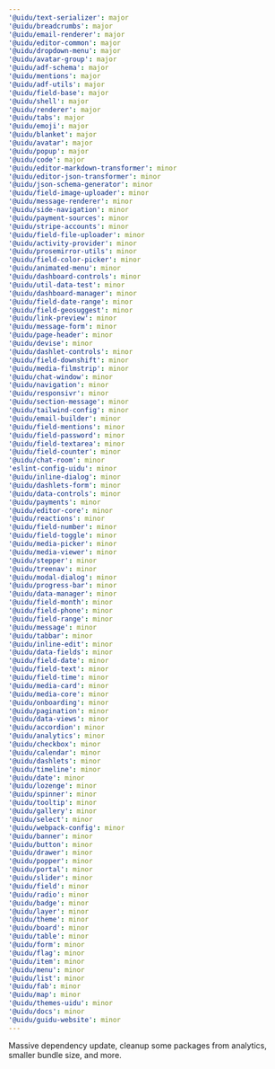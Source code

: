```yaml
---
'@uidu/text-serializer': major
'@uidu/breadcrumbs': major
'@uidu/email-renderer': major
'@uidu/editor-common': major
'@uidu/dropdown-menu': major
'@uidu/avatar-group': major
'@uidu/adf-schema': major
'@uidu/mentions': major
'@uidu/adf-utils': major
'@uidu/field-base': major
'@uidu/shell': major
'@uidu/renderer': major
'@uidu/tabs': major
'@uidu/emoji': major
'@uidu/blanket': major
'@uidu/avatar': major
'@uidu/popup': major
'@uidu/code': major
'@uidu/editor-markdown-transformer': minor
'@uidu/editor-json-transformer': minor
'@uidu/json-schema-generator': minor
'@uidu/field-image-uploader': minor
'@uidu/message-renderer': minor
'@uidu/side-navigation': minor
'@uidu/payment-sources': minor
'@uidu/stripe-accounts': minor
'@uidu/field-file-uploader': minor
'@uidu/activity-provider': minor
'@uidu/prosemirror-utils': minor
'@uidu/field-color-picker': minor
'@uidu/animated-menu': minor
'@uidu/dashboard-controls': minor
'@uidu/util-data-test': minor
'@uidu/dashboard-manager': minor
'@uidu/field-date-range': minor
'@uidu/field-geosuggest': minor
'@uidu/link-preview': minor
'@uidu/message-form': minor
'@uidu/page-header': minor
'@uidu/devise': minor
'@uidu/dashlet-controls': minor
'@uidu/field-downshift': minor
'@uidu/media-filmstrip': minor
'@uidu/chat-window': minor
'@uidu/navigation': minor
'@uidu/responsivr': minor
'@uidu/section-message': minor
'@uidu/tailwind-config': minor
'@uidu/email-builder': minor
'@uidu/field-mentions': minor
'@uidu/field-password': minor
'@uidu/field-textarea': minor
'@uidu/field-counter': minor
'@uidu/chat-room': minor
'eslint-config-uidu': minor
'@uidu/inline-dialog': minor
'@uidu/dashlets-form': minor
'@uidu/data-controls': minor
'@uidu/payments': minor
'@uidu/editor-core': minor
'@uidu/reactions': minor
'@uidu/field-number': minor
'@uidu/field-toggle': minor
'@uidu/media-picker': minor
'@uidu/media-viewer': minor
'@uidu/stepper': minor
'@uidu/treenav': minor
'@uidu/modal-dialog': minor
'@uidu/progress-bar': minor
'@uidu/data-manager': minor
'@uidu/field-month': minor
'@uidu/field-phone': minor
'@uidu/field-range': minor
'@uidu/message': minor
'@uidu/tabbar': minor
'@uidu/inline-edit': minor
'@uidu/data-fields': minor
'@uidu/field-date': minor
'@uidu/field-text': minor
'@uidu/field-time': minor
'@uidu/media-card': minor
'@uidu/media-core': minor
'@uidu/onboarding': minor
'@uidu/pagination': minor
'@uidu/data-views': minor
'@uidu/accordion': minor
'@uidu/analytics': minor
'@uidu/checkbox': minor
'@uidu/calendar': minor
'@uidu/dashlets': minor
'@uidu/timeline': minor
'@uidu/date': minor
'@uidu/lozenge': minor
'@uidu/spinner': minor
'@uidu/tooltip': minor
'@uidu/gallery': minor
'@uidu/select': minor
'@uidu/webpack-config': minor
'@uidu/banner': minor
'@uidu/button': minor
'@uidu/drawer': minor
'@uidu/popper': minor
'@uidu/portal': minor
'@uidu/slider': minor
'@uidu/field': minor
'@uidu/radio': minor
'@uidu/badge': minor
'@uidu/layer': minor
'@uidu/theme': minor
'@uidu/board': minor
'@uidu/table': minor
'@uidu/form': minor
'@uidu/flag': minor
'@uidu/item': minor
'@uidu/menu': minor
'@uidu/list': minor
'@uidu/fab': minor
'@uidu/map': minor
'@uidu/themes-uidu': minor
'@uidu/docs': minor
'@uidu/guidu-website': minor
---
```


Massive dependency update, cleanup some packages from analytics, smaller bundle size, and more.
